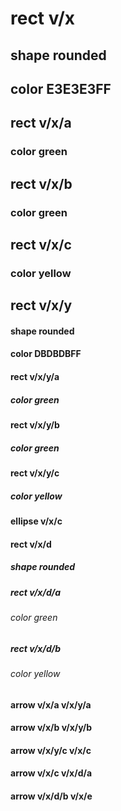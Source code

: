 # rect v/x
## shape rounded
## color E3E3E3FF
## rect v/x/a
### color green
## rect v/x/b
### color green
## rect v/x/c
### color yellow
## rect v/x/y
#### shape rounded
#### color DBDBDBFF
#### rect v/x/y/a
##### color green
#### rect v/x/y/b
##### color green
#### rect v/x/y/c
##### color yellow
#### ellipse v/x/c
#### rect v/x/d
##### shape rounded
##### rect v/x/d/a
###### color green
##### rect v/x/d/b
###### color yellow
#### arrow v/x/a v/x/y/a
#### arrow v/x/b v/x/y/b
#### arrow v/x/y/c v/x/c
#### arrow v/x/c v/x/d/a
#### arrow v/x/d/b v/x/e
